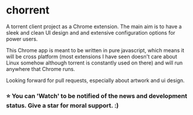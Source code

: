 chorrent
=========

A torrent client project as a Chrome extension. The main aim is to have a sleek and clean UI design and and extensive configuration options for power users.

This Chrome app is meant to be written in pure javascript, which means it will be cross platform (most extensions I have seen doesn't care about Linux somehow although torrent is constantly used on there) and will run anywhere that Chrome runs.

Looking forward for pull requests, especially about artwork and ui design.

### :star: You can 'Watch' to be notified of the news and development status. Give a star for moral support. :)
